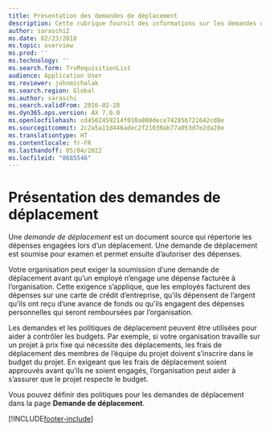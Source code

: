 ```yaml
---
title: Présentation des demandes de déplacement
description: Cette rubrique fournit des informations sur les demandes de déplacement. Une demande de déplacement documente les dépenses de déplacement prévues.
author: saraschi2
ms.date: 02/23/2018
ms.topic: overview
ms.prod: ''
ms.technology: ''
ms.search.form: TrvRequisitionList
audience: Application User
ms.reviewer: johnmichalak
ms.search.region: Global
ms.author: saraschi
ms.search.validFrom: 2016-02-28
ms.dyn365.ops.version: AX 7.0.0
ms.openlocfilehash: cd4502459214f010a800dece74285b721642cd8e
ms.sourcegitcommit: 2c2a5a11d446adec2f21030ab77a053d7e2da28e
ms.translationtype: HT
ms.contentlocale: fr-FR
ms.lasthandoff: 05/04/2022
ms.locfileid: "8685546"
---
```

# <a name="travel-requisitions-overview"></a>Présentation des demandes de déplacement

Une *demande de déplacement* est un document source qui répertorie les dépenses engagées lors d’un déplacement. Une demande de déplacement est soumise pour examen et permet ensuite d’autoriser des dépenses.

Votre organisation peut exiger la soumission d’une demande de déplacement avant qu’un employé n’engage une dépense facturée à l’organisation. Cette exigence s’applique, que les employés facturent des dépenses sur une carte de crédit d’entreprise, qu’ils dépensent de l’argent qu’ils ont reçu d’une avance de fonds ou qu’ils engagent des dépenses personnelles qui seront remboursées par l’organisation.

Les demandes et les politiques de déplacement peuvent être utilisées pour aider à contrôler les budgets. Par exemple, si votre organisation travaille sur un projet à prix fixe qui nécessite des déplacements, les frais de déplacement des membres de l’équipe du projet doivent s’inscrire dans le budget du projet. En exigeant que les frais de déplacement soient approuvés avant qu’ils ne soient engagés, l’organisation peut aider à s’assurer que le projet respecte le budget.

Vous pouvez définir des politiques pour les demandes de déplacement dans la page **Demande de déplacement**.


[!INCLUDE[footer-include](../includes/footer-banner.md)]